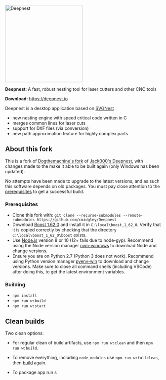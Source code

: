 <img src="https://deepnest.io/img/logo-large.png" alt="Deepnest" width="250">

**Deepnest**: A fast, robust nesting tool for laser cutters and other CNC tools

**Download:** https://deepnest.io

Deepnest is a desktop application based on [SVGNest](https://github.com/Jack000/SVGnest)

- new nesting engine with speed critical code written in C
- merges common lines for laser cuts
- support for DXF files (via conversion)
- new path approximation feature for highly complex parts


## About this fork

This is a fork of [Dogthemachine's fork](https://github.com/Dogthemachine/Deepnest) of [Jack000's
Deepnest](https://github.com/Jack000/Deepnest), with changes made to the make it able to be built
again (only Windows has been updated).

No attempts have been made to upgrade to the latest versions, and as such this software depends on
old packages.  You must pay close attention to the [prerequisites](#prerequisites) to get a successful build.

### Prerequisites

- Clone this fork with: `git clone --recurse-submodules --remote-submodules
  https://github.com/cmidgley/Deepnest`
- Download [Boost 1.62.0](https://sourceforge.net/projects/boost/files/boost/1.62.0/) and install it
 in `C:\local\boost_1_62_0`.  Verify that it is copied correctly by checking that the directory
 `C:\local\boost_1_62_0\boost` exists.
- Use [Node.js](https://nodejs.org) version 8 or 10 (12+ fails due to node-gyp).  Recommend using the Node version manager
  [nvm-windows](https://github.com/coreybutler/nvm-windows/releases) to download Node and change
  versions.
- Ensure you are on Python 2.7 (Python 3 does not work).  Recommend using Python version manager
  [pyenv-win](https://github.com/pyenv-win/pyenv-win) to download and change versions.  Make sure to
  close all command shells (including VSCode) after doing this, to get the latest environment variables.

### Building

- `npm install`
- `npm run w:build`
- `npm run w:start`

## Clean builds

Two clean options:
- For regular clean of build artifacts, use `npm run w:clean` and then `npm run w:build`.
- To remove everything, including `node_modules` use `npm run w:fullclean`, then [build](#building) again.


- To package app run s